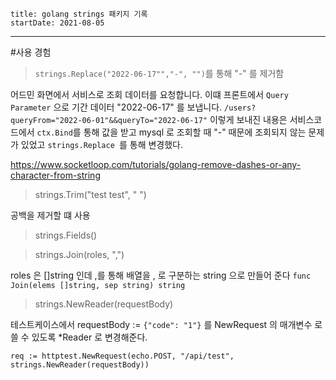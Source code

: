 ```
title: golang strings 패키지 기록
startDate: 2021-08-05
```
---

#사용 경험

> `strings.Replace("2022-06-17"","-", "")`를 통해 "-" 를 제거함 

 
어드민 화면에서 서비스로 조회 데이터를 요청합니다.
 이떄 프론트에서 `Query Parameter` 으로 기간 데이터 "2022-06-17" 를 보냅니다.
 `/users?queryFrom="2022-06-01"&&queryTo="2022-06-17"`
 이렇게 보내진 내용은
 서비스코드에서 `ctx.Bind`를 통해 값을 받고 mysql 로 조회할 때 "-" 때문에 조회되지 않는 문제가 있었고 
 `strings.Replace `를 통해 변경했다.
 
 https://www.socketloop.com/tutorials/golang-remove-dashes-or-any-character-from-string
 
> strings.Trim("test test", " ")

공백을 제거할 떄 사용
 
> strings.Fields()

> strings.Join(roles, ",")

roles 은 []string 인데 ,를 통해 배열을 , 로 구분하는 string 으로 만들어 준다
`func Join(elems []string, sep string) string `

> strings.NewReader(requestBody)

테스트케이스에서 requestBody := `{"code": "1"}` 를 
NewRequest 의 매개변수 로 쓸  수 있도록  *Reader 로  변경해준다.

`req := httptest.NewRequest(echo.POST, "/api/test", strings.NewReader(requestBody))`